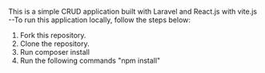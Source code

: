 This is a simple CRUD application built with Laravel and React.js with vite.js
--To run this application locally, follow the steps below:

1. Fork this repository.
2. Clone the repository.
3. Run composer install
4. Run the following commands 
    "npm install"